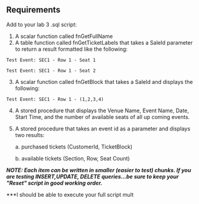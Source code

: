 ## Requirements
Add to your lab 3 .sql script:

1. A scalar function called fnGetFullName
2. A table function called fnGetTicketLabels that takes a SaleId parameter to return a result formatted like the following:

`Test Event: SEC1 - Row 1 - Seat 1`

`Test Event: SEC1 - Row 1 - Seat 2`

3. A scalar function called fnGetBlock that takes a SaleId and displays the following: 

`Test Event: SEC1 - Row 1 - (1,2,3,4)`

4. A stored procedure that displays the Venue Name, Event Name, Date, Start Time, and the number of available seats of all up coming events.

5. A stored procedure that takes an event id as a parameter and displays two results:
   
   a. purchased tickets (CustomerId, TicketBlock)
   
   b. available tickets (Section, Row, Seat Count)


***NOTE: 
Each item can be written in smaller (easier to test) chunks. If you are testing INSERT,UPDATE, DELETE queries...be sure to keep your "Reset" script in good working order.***

***I should be able to execute your full script mult